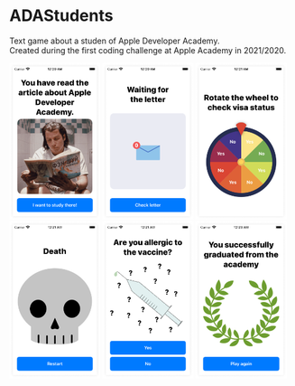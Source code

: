 # ADAStudents
Text game about a studen of Apple Developer Academy.<br>
Created during the first coding challenge at Apple Academy in 2021/2020.

<img src = ".github/scrn1.png" width="32%" />&nbsp;<img src = ".github/scrn2.png" width="32%" />&nbsp;<img src = ".github/scrn3.png" width="32%" />
<br>
<img src = ".github/scrn5.png" width="32%" />&nbsp;<img src = ".github/scrn4.png" width="32%" />&nbsp;<img src = ".github/scrn6.png" width="32%" />
